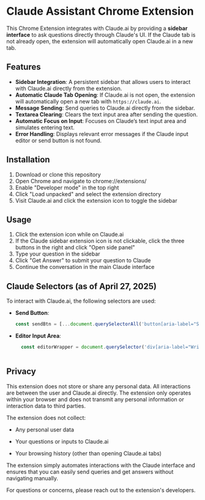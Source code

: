 # Claude Assistant Chrome Extension

This Chrome Extension integrates with Claude.ai by providing a **sidebar interface** to ask questions directly through Claude's UI. If the Claude tab is not already open, the extension will automatically open Claude.ai in a new tab.

## Features

- **Sidebar Integration**: A persistent sidebar that allows users to interact with Claude.ai directly from the extension.
- **Automatic Claude Tab Opening**: If Claude.ai is not open, the extension will automatically open a new tab with `https://claude.ai`.
- **Message Sending**: Send queries to Claude.ai directly from the sidebar.
- **Textarea Clearing**: Clears the text input area after sending the question.
- **Automatic Focus on Input**: Focuses on Claude’s text input area and simulates entering text.
- **Error Handling**: Displays relevant error messages if the Claude input editor or send button is not found.

## Installation

1. Download or clone this repository
2. Open Chrome and navigate to chrome://extensions/
3. Enable "Developer mode" in the top right
4. Click "Load unpacked" and select the extension directory
5. Visit Claude.ai and click the extension icon to toggle the sidebar

## Usage

1. Click the extension icon while on Claude.ai
2. If the Claude sidebar extension icon is not clickable, click the three buttons in the right and click "Open side panel"
2. Type your question in the sidebar
3. Click "Get Answer" to submit your question to Claude
4. Continue the conversation in the main Claude interface


## Claude Selectors (as of April 27, 2025)

To interact with Claude.ai, the following selectors are used:

- **Send Button**:
  ```js
  const sendBtn = [...document.querySelectorAll('button[aria-label="Send message"]')]

- **Editor Input Area**:
  ```js
    const editorWrapper = document.querySelector('div[aria-label="Write your prompt to Claude"] div.ProseMirror[contenteditable="true"]');



## Privacy

This extension does not store or share any personal data. All interactions are between the user and Claude.ai directly. The extension only operates within your browser and does not transmit any personal information or interaction data to third parties.

The extension does not collect:

- Any personal user data

- Your questions or inputs to Claude.ai

- Your browsing history (other than opening Claude.ai tabs)

The extension simply automates interactions with the Claude interface and ensures that you can easily send queries and get answers without navigating manually.

For questions or concerns, please reach out to the extension's developers.



